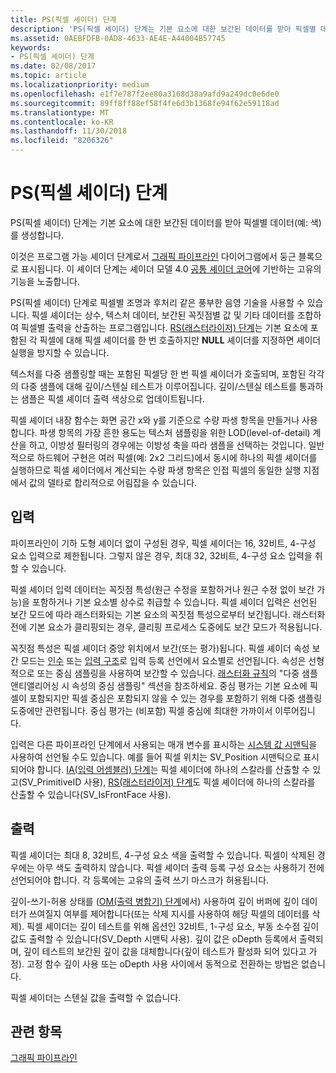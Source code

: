 ```yaml
---
title: PS(픽셀 셰이더) 단계
description: 'PS(픽셀 셰이더) 단계는 기본 요소에 대한 보간된 데이터를 받아 픽셀별 데이터(예: 색)를 생성합니다.'
ms.assetid: 0AEBFDFB-0AD8-4633-AE4E-A44004B57745
keywords:
- PS(픽셀 셰이더) 단계
ms.date: 02/08/2017
ms.topic: article
ms.localizationpriority: medium
ms.openlocfilehash: e1f7e787f2ee80a3168d38a9afd9a249dc0e6de0
ms.sourcegitcommit: 89ff8ff88ef58f4fe6d3b1368fe94f62e59118ad
ms.translationtype: MT
ms.contentlocale: ko-KR
ms.lasthandoff: 11/30/2018
ms.locfileid: "8206326"
---
```

# <a name="pixel-shader-ps-stage"></a>PS(픽셀 셰이더) 단계


PS(픽셀 셰이더) 단계는 기본 요소에 대한 보간된 데이터를 받아 픽셀별 데이터(예: 색)를 생성합니다.

이것은 프로그램 가능 셰이더 단계로서 [그래픽 파이프라인](graphics-pipeline.md) 다이어그램에서 둥근 블록으로 표시됩니다. 이 셰이더 단계는 셰이더 모델 4.0 [공통 셰이더 코어](https://msdn.microsoft.com/library/windows/desktop/bb509580)에 기반하는 고유의 기능을 노출합니다.

PS(픽셀 셰이더) 단계로 픽셀별 조명과 후처리 같은 풍부한 음영 기술을 사용할 수 있습니다. 픽셀 셰이더는 상수, 텍스처 데이터, 보간된 꼭짓점별 값 및 기타 데이터를 조합하여 픽셀별 출력을 산출하는 프로그램입니다. [RS(래스터라이저) 단계](rasterizer-stage--rs-.md)는 기본 요소에 포함된 각 픽셀에 대해 픽셀 셰이더를 한 번 호출하지만 **NULL** 셰이더를 지정하면 셰이더 실행을 방지할 수 있습니다.

텍스처를 다중 샘플링할 때는 포함된 픽셀당 한 번 픽셀 셰이더가 호출되며, 포함된 각각의 다중 샘플에 대해 깊이/스텐실 테스트가 이루어집니다. 깊이/스텐실 테스트를 통과하는 샘플은 픽셀 셰이더 출력 색상으로 업데이트됩니다.

픽셀 셰이더 내장 함수는 화면 공간 x와 y를 기준으로 수량 파생 항목을 만들거나 사용합니다. 파생 항목의 가장 흔한 용도는 텍스처 샘플링을 위한 LOD(level-of-detail) 계산을 하고, 이방성 필터링의 경우에는 이방성 축을 따라 샘플을 선택하는 것입니다. 일반적으로 하드웨어 구현은 여러 픽셀(예: 2x2 그리드)에서 동시에 하나의 픽셀 셰이더를 실행하므로 픽셀 셰이더에서 계산되는 수량 파생 항목은 인접 픽셀의 동일한 실행 지점에서 값의 델타로 합리적으로 어림잡을 수 있습니다.

## <a name="span-idinputsspanspan-idinputsspanspan-idinputsspaninputs"></a><span id="Inputs"></span><span id="inputs"></span><span id="INPUTS"></span>입력


파이프라인이 기하 도형 셰이더 없이 구성된 경우, 픽셀 셰이더는 16, 32비트, 4-구성 요소 입력으로 제한됩니다. 그렇지 않은 경우, 최대 32, 32비트, 4-구성 요소 입력을 취할 수 있습니다.

픽셀 셰이더 입력 데이터는 꼭짓점 특성(원근 수정을 포함하거나 원근 수정 없이 보간 가능)을 포함하거나 기본 요소별 상수로 취급할 수 있습니다. 픽셀 셰이더 입력은 선언된 보간 모드에 따라 래스터화되는 기본 요소의 꼭짓점 특성으로부터 보간됩니다. 래스터화 전에 기본 요소가 클리핑되는 경우, 클리핑 프로세스 도중에도 보간 모드가 적용됩니다.

꼭짓점 특성은 픽셀 셰이더 중앙 위치에서 보간(또는 평가)됩니다. 픽셀 셰이더 속성 보간 모드는 [인수](https://msdn.microsoft.com/library/windows/desktop/bb509606) 또는 [입력 구조](https://msdn.microsoft.com/library/windows/desktop/bb509668)로 입력 등록 선언에서 요소별로 선언됩니다. 속성은 선형적으로 또는 중심 샘플링을 사용하여 보간할 수 있습니다. [래스터화 규칙](rasterization-rules.md)의 "다중 샘플 앤티앨리어싱 시 속성의 중심 샘플링" 섹션을 참조하세요. 중심 평가는 기본 요소에 픽셀이 포함되지만 픽셀 중심은 포함되지 않을 수 있는 경우를 포함하기 위해 다중 샘플링 도중에만 관련됩니다. 중심 평가는 (비포함) 픽셀 중심에 최대한 가까이서 이루어집니다.

입력은 다른 파이프라인 단계에서 사용되는 매개 변수를 표시하는 [시스템 값 시맨틱](https://msdn.microsoft.com/library/windows/desktop/bb509647)을 사용하여 선언될 수도 있습니다. 예를 들어 픽셀 위치는 SV\_Position 시맨틱으로 표시되어야 합니다. [IA(입력 어셈블러) 단계](input-assembler-stage--ia-.md)는 픽셀 셰이더에 하나의 스칼라를 산출할 수 있고(SV\_PrimitiveID 사용), [RS(래스터라이저) 단계](rasterizer-stage--rs-.md)도 픽셀 셰이더에 하나의 스칼라를 산출할 수 있습니다(SV\_IsFrontFace 사용).

## <a name="span-idoutputsspanspan-idoutputsspanspan-idoutputsspanoutputs"></a><span id="Outputs"></span><span id="outputs"></span><span id="OUTPUTS"></span>출력


픽셀 셰이더는 최대 8, 32비트, 4-구성 요소 색을 출력할 수 있습니다. 픽셀이 삭제된 경우에는 아무 색도 출력하지 않습니다. 픽셀 셰이더 출력 등록 구성 요소는 사용하기 전에 선언되어야 합니다. 각 등록에는 고유의 출력 쓰기 마스크가 허용됩니다.

깊이-쓰기-허용 상태를 ([OM(출력 병합기) 단계](output-merger-stage--om-.md)에서) 사용하여 깊이 버퍼에 깊이 데이터가 쓰여질지 여부를 제어합니다(또는 삭제 지시를 사용하여 해당 픽셀의 데이터를 삭제). 픽셀 셰이더는 깊이 테스트를 위해 옵션인 32비트, 1-구성 요소, 부동 소수점 깊이 값도 출력할 수 있습니다(SV\_Depth 시맨틱 사용). 깊이 값은 oDepth 등록에서 출력되며, 깊이 테스트의 보간된 깊이 값을 대체합니다(깊이 테스트가 활성화 되어 있다고 가정). 고정 함수 깊이 사용 또는 oDepth 사용 사이에서 동적으로 전환하는 방법은 없습니다.

픽셀 셰이더는 스텐실 값을 출력할 수 없습니다.

## <a name="span-idrelated-topicsspanrelated-topics"></a><span id="related-topics"></span>관련 항목


[그래픽 파이프라인](graphics-pipeline.md)

 

 




